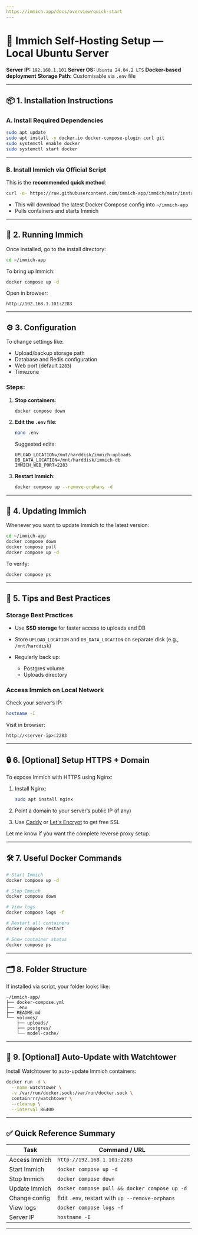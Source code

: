 ```yaml
---
https://immich.app/docs/overview/quick-start
---
```


# 📸 Immich Self-Hosting Setup — Local Ubuntu Server

**Server IP:** `192.168.1.101`
**Server OS:** `Ubuntu 24.04.2 LTS`
**Docker-based deployment**
**Storage Path:** Customisable via `.env` file

---

## 📦 1. Installation Instructions

### A. Install Required Dependencies

```bash
sudo apt update
sudo apt install -y docker.io docker-compose-plugin curl git
sudo systemctl enable docker
sudo systemctl start docker
```

---

### B. Install Immich via Official Script

This is the **recommended quick method**:

```bash
curl -o- https://raw.githubusercontent.com/immich-app/immich/main/install.sh | bash
```

* This will download the latest Docker Compose config into `~/immich-app`
* Pulls containers and starts Immich

---

## 🚀 2. Running Immich

Once installed, go to the install directory:

```bash
cd ~/immich-app
```

To bring up Immich:

```bash
docker compose up -d
```

Open in browser:

```
http://192.168.1.101:2283
```

---

## ⚙️ 3. Configuration

To change settings like:

* Upload/backup storage path
* Database and Redis configuration
* Web port (default `2283`)
* Timezone

### Steps:

1. **Stop containers**:

   ```bash
   docker compose down
   ```

2. **Edit the `.env` file**:

   ```bash
   nano .env
   ```

   Suggested edits:

   ```dotenv
   UPLOAD_LOCATION=/mnt/harddisk/immich-uploads
   DB_DATA_LOCATION=/mnt/harddisk/immich-db
   IMMICH_WEB_PORT=2283
   ```

3. **Restart Immich**:

   ```bash
   docker compose up --remove-orphans -d
   ```

---

## 🔄 4. Updating Immich

Whenever you want to update Immich to the latest version:

```bash
cd ~/immich-app
docker compose down
docker compose pull
docker compose up -d
```

To verify:

```bash
docker compose ps
```

---

## 🧠 5. Tips and Best Practices

### Storage Best Practices

* Use **SSD storage** for faster access to uploads and DB
* Store `UPLOAD_LOCATION` and `DB_DATA_LOCATION` on separate disk (e.g., `/mnt/harddisk`)
* Regularly back up:

  * Postgres volume
  * Uploads directory

### Access Immich on Local Network

Check your server’s IP:

```bash
hostname -I
```

Visit in browser:

```
http://<server-ip>:2283
```

---

## 🔒 6. \[Optional] Setup HTTPS + Domain

To expose Immich with HTTPS using Nginx:

1. Install Nginx:

   ```bash
   sudo apt install nginx
   ```

2. Point a domain to your server’s public IP (if any)

3. Use [Caddy](https://caddyserver.com/) or [Let's Encrypt](https://certbot.eff.org/) to get free SSL

Let me know if you want the complete reverse proxy setup.

---

## 🛠 7. Useful Docker Commands

```bash
# Start Immich
docker compose up -d

# Stop Immich
docker compose down

# View logs
docker compose logs -f

# Restart all containers
docker compose restart

# Show container status
docker compose ps
```

---

## 🗂 8. Folder Structure

If installed via script, your folder looks like:

```
~/immich-app/
├── docker-compose.yml
├── .env
├── README.md
└── volumes/
    ├── uploads/
    ├── postgres/
    └── model-cache/
```

---

## 📅 9. \[Optional] Auto-Update with Watchtower

Install Watchtower to auto-update Immich containers:

```bash
docker run -d \
  --name watchtower \
  -v /var/run/docker.sock:/var/run/docker.sock \
  containrrr/watchtower \
  --cleanup \
  --interval 86400
```

---

## ✅ Quick Reference Summary

| Task          | Command / URL                                   |
| ------------- | ----------------------------------------------- |
| Access Immich | `http://192.168.1.101:2283`                     |
| Start Immich  | `docker compose up -d`                          |
| Stop Immich   | `docker compose down`                           |
| Update Immich | `docker compose pull && docker compose up -d`   |
| Change config | Edit `.env`, restart with `up --remove-orphans` |
| View logs     | `docker compose logs -f`                        |
| Server IP     | `hostname -I`                                   |

---
